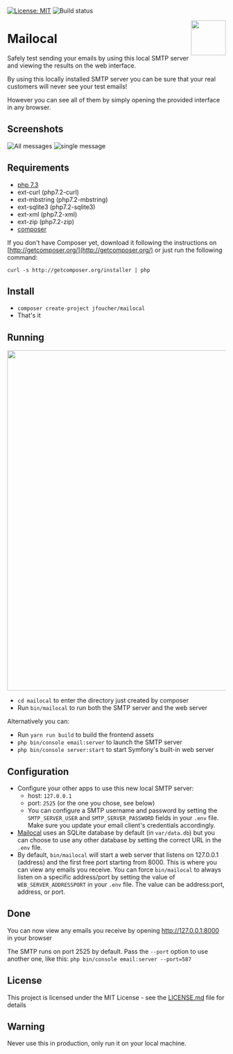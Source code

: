 [![License: MIT](https://img.shields.io/badge/License-MIT-yellow.svg)](https://opensource.org/licenses/MIT)
![Build status](https://img.shields.io/travis/jfoucher/Mailocal.svg)

<img src="favicon.png" align="right" width="80">

# Mailocal

Safely test sending your emails by using this local SMTP server and viewing the results on the web interface.

By using this locally installed SMTP server you can be sure that your real customers will never see your test emails!

However you can see all of them by simply opening the provided interface in any browser.

## Screenshots

![All messages](https://mailocal.jfoucher.com/assets/img/img1.png "List of messages, can be filtered by recipient")
![single message](https://mailocal.jfoucher.com/assets/img/img2.png "Viewing a single message")

## Requirements
- [php 7.3](https://php.net)
- ext-curl (php7.2-curl)
- ext-mbstring (php7.2-mbstring)
- ext-sqlite3 (php7.2-sqlite3)
- ext-xml (php7.2-xml)
- ext-zip (php7.2-zip)
- [composer](https://getcomposer.org)

If you don't have Composer yet, download it following the instructions on
[http://getcomposer.org/](http://getcomposer.org/) or just run the following command:

    curl -s http://getcomposer.org/installer | php

## Install

- `composer create-project jfoucher/mailocal`
- That's it

## Running

<img src="console.png" align="center" width="782">

- `cd mailocal` to enter the directory just created by composer
- Run `bin/mailocal` to run both the SMTP server and the web server

Alternatively you can:

- Run `yarn run build` to build the frontend assets
- `php bin/console email:server` to launch the SMTP server
- `php bin/console server:start` to start Symfony's built-in web server

## Configuration

- Configure your other apps to use this new local SMTP server:
  - host: `127.0.0.1`
  - port: `2525` (or the one you chose, see below)
  - You can configure a SMTP username and password by setting the `SMTP_SERVER_USER` and `SMTP_SERVER_PASSWORD` fields in your `.env` file. Make sure you update your email client's credentials accordingly.
- [Mailocal](/) uses an SQLite database by default (in `var/data.db`) but you can choose to use any other database by setting the correct URL in the `.env` file.
- By default, `bin/mailocal` will start a web server that listens on 127.0.0.1 (address) and the first free port starting from 8000.  This is where you can view any emails you receive.  You can force `bin/mailocal` to always listen on a specific address/port by setting the value of `WEB_SERVER_ADDRESSPORT` in your `.env` file.  The value can be address:port, address, or port.

## Done
You can now view any emails you receive by opening http://127.0.0.1:8000 in your browser

The SMTP runs on port 2525 by default. Pass the `--port` option to use another one, like this: `php bin/console email:server --port=587`

## License

This project is licensed under the MIT License - see the [LICENSE.md](LICENSE.md) file for details

## Warning

Never use this in production, only run it on your local machine.
